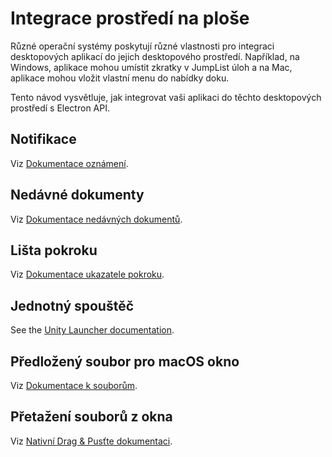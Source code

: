 # Integrace prostředí na ploše

Různé operační systémy poskytují různé vlastnosti pro integraci desktopových aplikací do jejich desktopového prostředí. Například, na Windows, aplikace mohou umístit zkratky v JumpList úloh a na Mac, aplikace mohou vložit vlastní menu do nabídky doku.

Tento návod vysvětluje, jak integrovat vaši aplikaci do těchto desktopových prostředí s Electron API.

## Notifikace

Viz [Dokumentace oznámení](notifications.md).

## Nedávné dokumenty

Viz [Dokumentace nedávných dokumentů](recent-documents.md).

## Lišta pokroku

Viz [Dokumentace ukazatele pokroku](progress-bar.md).

## Jednotný spouštěč

See the [Unity Launcher documentation][unity-launcher].

## Předložený soubor pro macOS okno

Viz [Dokumentace k souborům](represented-file.md).

## Přetažení souborů z okna

Viz [Nativní Drag & Pusťte dokumentaci](native-file-drag-drop.md).

[unity-launcher]: https://help.ubuntu.com/community/UnityLaunchersAndDesktopFiles#Adding_shortcuts_to_a_launcher
